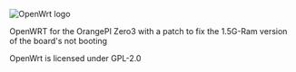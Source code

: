 ![OpenWrt logo](include/logo.png)

OpenWRT for the OrangePI Zero3 with a patch to fix the 1.5G-Ram version of the board's not booting 



OpenWrt is licensed under GPL-2.0
